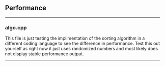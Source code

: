 ## Performance

---

### algo.cpp
This file is just testing the implimentation of the sorting algorithm in a different coding language to see the difference in performance.
Test this out yourself as right now it just uses randomized numbers and most likely does not display stable performance output.

---
